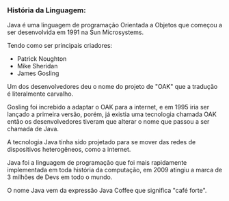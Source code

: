 ### História da Linguagem:

Java é uma linguagem de programação Orientada a Objetos que começou a ser desenvolvida em 1991 na Sun Microsystems.

Tendo como ser principais criadores:

- Patrick Noughton
- Mike Sheridan
- James Gosling

Um dos desenvolvedores deu o nome do projeto de "OAK" que a tradução é literalmente carvalho.

Gosling foi increbido a adaptar o OAK para a internet, e em 1995 iria ser lançado a primeira versão, porém, já existia uma tecnologia chamada OAK então os desenvolvedores tiveram que alterar o nome que passou a ser chamada de Java.

A tecnologia Java tinha sido projetado para se mover das redes de dispositivos heterogêneos, como a internet.

Java foi a linguagem de programação que foi mais rapidamente implementada em toda história da computação, em 2009 atingiu a marca de 3 milhões de Devs em todo o mundo.

O nome Java vem da expressão Java Coffee que significa "café forte".

